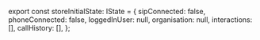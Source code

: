export const storeInitialState: IState = {
  sipConnected: false,
  phoneConnected: false,
  loggedInUser: null,
  organisation: null,
  interactions: [],
  callHistory: [],
};
